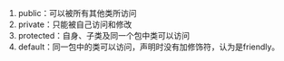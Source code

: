 1. public：可以被所有其他类所访问
2. private：只能被自己访问和修改
3. protected：自身、子类及同一个包中类可以访问
4. default：同一包中的类可以访问，声明时没有加修饰符，认为是friendly。



